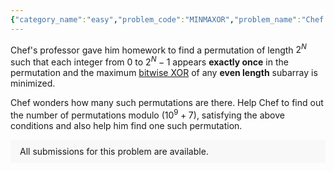 ```yaml
---
{"category_name":"easy","problem_code":"MINMAXOR","problem_name":"Chef and Professor","problemComponents":{"constraints":"- $1 \\leq T \\leq 18$\n- $1 \\leq N \\leq 18$\n- Sum of $2^N$ over all test cases does not exceed $10^6$","constraintsState":true,"subtasks":"","subtasksState":false,"inputFormat":"- First-line will contain $T$, the number of test cases. Then the test cases follow.\n- The only line of each test case contains an integer $N$.\n","inputFormatState":true,"outputFormat":"- For each test case, print two lines of output. \n- In the first line, print the number of permutations modulo $(10^9+7)$, for which maximum bitwise xor of any even-length subarray is minimized. \n- In the next line, print $2^N$ space-separated numbers denoting any such permutation.\n","outputFormatState":true,"sampleTestCases":{"0":{"id":1,"input":"2\n1\n2\n","output":"2\n0 1\n8\n3 2 0 1\n","explanation":"**Test case $1$:** There are two optimal permutations: $[0,1]$ and $[1,0]$.\n\n**Test case $2$:** The maximum xor value of any even-sized subarray will be $2$ and there are $8$ such permutations.","isDeleted":false}}},"video_editorial_url":"https://youtu.be/wGWqITNwOl4","languages_supported":{"0":"CPP14","1":"C","2":"JAVA","3":"PYTH 3.6","4":"CPP17","5":"PYTH","6":"PYP3","7":"CS2","8":"ADA","9":"PYPY","10":"TEXT","11":"PAS fpc","12":"NODEJS","13":"RUBY","14":"PHP","15":"GO","16":"HASK","17":"TCL","18":"PERL","19":"SCALA","20":"LUA","21":"kotlin","22":"BASH","23":"JS","24":"LISP sbcl","25":"rust","26":"PAS gpc","27":"BF","28":"CLOJ","29":"R","30":"D","31":"CAML","32":"FORT","33":"ASM","34":"swift","35":"FS","36":"WSPC","37":"LISP clisp","38":"SQL","39":"SCM guile","40":"PERL6","41":"ERL","42":"CLPS","43":"ICK","44":"NICE","45":"PRLG","46":"ICON","47":"COB","48":"SCM chicken","49":"PIKE","50":"SCM qobi","51":"ST","52":"SQLQ","53":"NEM"},"max_timelimit":1,"source_sizelimit":50000,"problem_author":"utkarsh_adm","problem_tester":"","date_added":"25-08-2021","tags":{"0":"easy","1":"permutation","2":"start10","3":"utkarsh_adm"},"problem_difficulty_level":"Unavailable","best_tag":"","editorial_url":"https://discuss.codechef.com/problems/MINMAXOR","time":{"view_start_date":1630243800,"submit_start_date":1630243800,"visible_start_date":1630243800,"end_date":1735669800},"is_direct_submittable":false,"problemDiscussURL":"https://discuss.codechef.com/search?q=MINMAXOR","is_proctored":false,"visitedContests":{},"layout":"problem"}
---
```

Chef's professor gave him homework to find a permutation of length $2^N$ such that each integer from $0$ to $2^N  - 1$ appears **exactly once** in the permutation and the maximum [bitwise XOR](https://en.wikipedia.org/wiki/Bitwise_operation#XOR) of any **even length** subarray is minimized. 

Chef wonders how many such permutations are there. Help Chef to find out the number of permutations modulo $(10^9 + 7)$, satisfying the above conditions and also help him find one such permutation.
<aside style='background: #f8f8f8;padding: 10px 15px;'><div>All submissions for this problem are available.</div></aside>